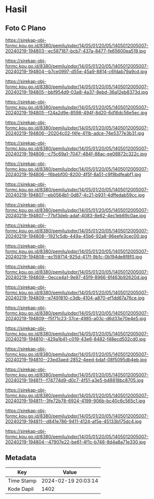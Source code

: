 # Hasil

## Foto C Plano

https://sirekap-obj-formc.kpu.go.id/8380/pemilu/pdpr/14/05/01/20/05/1405012005007-20240219-194803--ec587187-bcb7-437a-8477-fe65600ea519.jpg

https://sirekap-obj-formc.kpu.go.id/8380/pemilu/pdpr/14/05/01/20/05/1405012005007-20240219-194804--b7ce0997-d55e-45a9-8814-c6fdab79a9cd.jpg

https://sirekap-obj-formc.kpu.go.id/8380/pemilu/pdpr/14/05/01/20/05/1405012005007-20240219-194805--bbf954d9-03a8-4a37-8ebd-36a12eb8373d.jpg

https://sirekap-obj-formc.kpu.go.id/8380/pemilu/pdpr/14/05/01/20/05/1405012005007-20240219-194805--f24a2d9e-8598-494f-8d20-6d16dc56e5ec.jpg

https://sirekap-obj-formc.kpu.go.id/8380/pemilu/pdpr/14/05/01/20/05/1405012005007-20240219-194806--20204c02-f4fe-411b-adce-74e5377e3b31.jpg

https://sirekap-obj-formc.kpu.go.id/8380/pemilu/pdpr/14/05/01/20/05/1405012005007-20240219-194806--c75c69a1-7047-484f-88ac-ee08872c322c.jpg

https://sirekap-obj-formc.kpu.go.id/8380/pemilu/pdpr/14/05/01/20/05/1405012005007-20240219-194806--f6bebf00-8200-4f5f-8a51-c9f9bdfeabf1.jpg

https://sirekap-obj-formc.kpu.go.id/8380/pemilu/pdpr/14/05/01/20/05/1405012005007-20240219-194807--eb0564b1-0d87-4c21-b931-4dffedab59cc.jpg

https://sirekap-obj-formc.kpu.go.id/8380/pemilu/pdpr/14/05/01/20/05/1405012005007-20240219-194807--77bf3deb-adaf-4083-8e62-4ec1eb69c0ae.jpg

https://sirekap-obj-formc.kpu.go.id/8380/pemilu/pdpr/14/05/01/20/05/1405012005007-20240219-194808--1921c5db-449a-45b6-92a8-96eefe3cec00.jpg

https://sirekap-obj-formc.kpu.go.id/8380/pemilu/pdpr/14/05/01/20/05/1405012005007-20240219-194808--ec159714-925d-417f-9b1c-0b194de8f8f0.jpg

https://sirekap-obj-formc.kpu.go.id/8380/pemilu/pdpr/14/05/01/20/05/1405012005007-20240219-194809--0ecce4a1-9e97-45f9-8966-6f463b92620d.jpg

https://sirekap-obj-formc.kpu.go.id/8380/pemilu/pdpr/14/05/01/20/05/1405012005007-20240219-194809--e7491810-c3db-4104-a870-ef1dd67a76ce.jpg

https://sirekap-obj-formc.kpu.go.id/8380/pemilu/pdpr/14/05/01/20/05/1405012005007-20240219-194809--f5f71c23-37ce-4985-a03c-d6d33e70e4e5.jpg

https://sirekap-obj-formc.kpu.go.id/8380/pemilu/pdpr/14/05/01/20/05/1405012005007-20240219-194810--429a1b41-c019-43e6-8482-f48ecd502cd0.jpg

https://sirekap-obj-formc.kpu.go.id/8380/pemilu/pdpr/14/05/01/20/05/1405012005007-20240219-194810--23ed3aed-2852-4eed-bdaf-08f5095db4eb.jpg

https://sirekap-obj-formc.kpu.go.id/8380/pemilu/pdpr/14/05/01/20/05/1405012005007-20240219-194811--f74774d9-d0c7-4f51-a3e5-b48818bc8705.jpg

https://sirekap-obj-formc.kpu.go.id/8380/pemilu/pdpr/14/05/01/20/05/1405012005007-20240219-194811--3fe72b78-6924-4199-906b-bc40c6c565c1.jpg

https://sirekap-obj-formc.kpu.go.id/8380/pemilu/pdpr/14/05/01/20/05/1405012005007-20240219-194811--d841e786-9411-4124-af5e-45133b175dc4.jpg

https://sirekap-obj-formc.kpu.go.id/8380/pemilu/pdpr/14/05/01/20/05/1405012005007-20240219-194804--47907e22-be61-4f1c-b748-8d4a8a71e330.jpg


## Metadata

| Key        | Value               |
| ---------- | ------------------- |
| Time Stamp | 2024-02-19 20:03:14 |
| Kode Dapil | 1402                |



